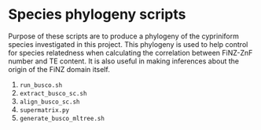 # Species phylogeny scripts

Purpose of these scripts are to produce a phylogeny of the cypriniform species
investigated in this project. This phylogeny is used to help control for species
relatedness when calculating the correlation between FiNZ-ZnF number and TE
content. It is also useful in making inferences about the origin of the FiNZ
domain itself.

1. `run_busco.sh`
2. `extract_busco_sc.sh`
3. `align_busco_sc.sh`
4. `supermatrix.py`
5. `generate_busco_mltree.sh`
